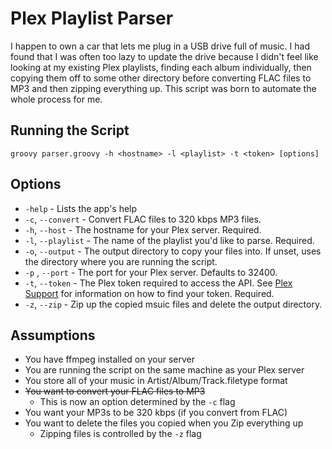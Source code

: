 # Plex Playlist Parser
I happen to own a car that lets me plug in a USB drive full of music. I had found that I was often too lazy to update the drive because I didn't feel like looking at my existing Plex playlists, finding each album individually, then copying them off to some other directory before converting FLAC files to MP3 and then zipping everything up. This script was born to automate the whole process for me.

## Running the Script
```
groovy parser.groovy -h <hostname> -l <playlist> -t <token> [options]
```

## Options
- `-help` - Lists the app's help
- `-c`, `--convert` - Convert FLAC files to 320 kbps MP3 files.
- `-h`, `--host` - The hostname for your Plex server. Required.
- `-l`, `--playlist` - The name of the playlist you'd like to parse. Required.
- `-o`, `--output` - The output directory to copy your files into. If unset, uses the directory where you are running the script.
- `-p` , `--port` - The port for your Plex server. Defaults to 32400.
- `-t`, `--token` - The Plex token required to access the API. See [Plex Support](https://support.plex.tv/hc/en-us/articles/204059436) for information on how to find your token. Required.
- `-z`, `--zip` - Zip up the copied msuic files and delete the output directory.

## Assumptions
- You have ffmpeg installed on your server
- You are running the script on the same machine as your Plex server
- You store all of your music in Artist/Album/Track.filetype format
- ~~You want to convert your FLAC files to MP3~~
  - This is now an option determined by the `-c` flag
- You want your MP3s to be 320 kbps (if you convert from FLAC)
- You want to delete the files you copied when you Zip everything up
  - Zipping files is controlled by the `-z` flag
